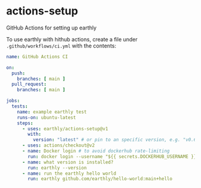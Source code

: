 # actions-setup
GitHub Actions for setting up earthly

To use earthly with hithub actions, create a file under `.github/workflows/ci.yml` with the contents:

```yml
name: GitHub Actions CI

on:
  push:
    branches: [ main ]
  pull_request:
    branches: [ main ]

jobs:
  tests:
    name: example earthly test
    runs-on: ubuntu-latest
    steps:
      - uses: earthly/actions-setup@v1
        with:
          version: "latest" # or pin to an specific version, e.g. "v0.6.10"
      - uses: actions/checkout@v2
      - name: Docker login # to avoid dockerhub rate-limiting
        run: docker login --username "${{ secrets.DOCKERHUB_USERNAME }}" --password "${{ secrets.DOCKERHUB_PASSWORD }}"
      - name: what version is installed?
        run: earthly --version
      - name: run the earthly hello world
        run: earthly github.com/earthly/hello-world:main+hello
```

